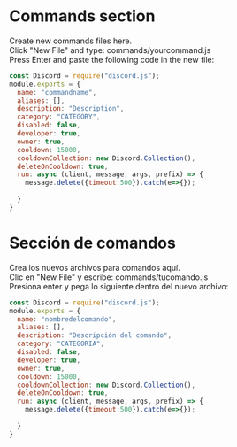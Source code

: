 # Commands section
Create new commands files here.\
Click "New File" and type: commands/yourcommand.js\
Press Enter and paste the following code in the new file:
```js
const Discord = require("discord.js");
module.exports = {
  name: "commandname",
  aliases: [],
  description: "Description",
  category: "CATEGORY",
  disabled: false,
  developer: true,
  owner: true,
  cooldown: 15000,
  cooldownCollection: new Discord.Collection(),
  deleteOnCooldown: true,
  run: async (client, message, args, prefix) => {
    message.delete({timeout:500}).catch(e=>{});
    
  }
}
```

# Sección de comandos
Crea los nuevos archivos para comandos aquí.\
Clic en "New File" y escribe: commands/tucomando.js\
Presiona enter y pega lo siguiente dentro del nuevo archivo:
```js
const Discord = require("discord.js");
module.exports = {
  name: "nombredelcomando",
  aliases: [],
  description: "Descripción del comando",
  category: "CATEGORIA",
  disabled: false,
  developer: true,
  owner: true,
  cooldown: 15000,
  cooldownCollection: new Discord.Collection(),
  deleteOnCooldown: true,
  run: async (client, message, args, prefix) => {
    message.delete({timeout:500}).catch(e=>{});
    
  }
}
```
